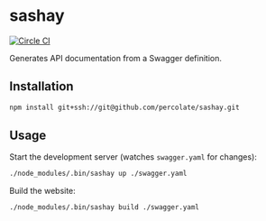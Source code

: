 # sashay

[![Circle CI](https://circleci.com/gh/percolate/sashay.svg?style=svg&circle-token=fa8012bb291abb365e5b0ff8f2a520e0ff889c02)](https://circleci.com/gh/percolate/sashay)

Generates API documentation from a Swagger definition.

## Installation

```sh
npm install git+ssh://git@github.com/percolate/sashay.git
```

## Usage

Start the development server (watches `swagger.yaml` for changes):

```sh
./node_modules/.bin/sashay up ./swagger.yaml
```

Build the website:

```sh
./node_modules/.bin/sashay build ./swagger.yaml
```
